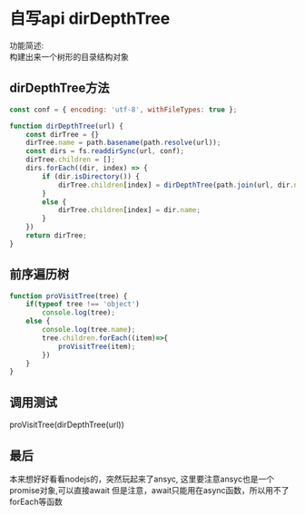 # 自写api **dirDepthTree**
功能简述:  
构建出来一个树形的目录结构对象

## dirDepthTree方法
```javascript
const conf = { encoding: 'utf-8', withFileTypes: true };

function dirDepthTree(url) {
    const dirTree = {}
    dirTree.name = path.basename(path.resolve(url));
    const dirs = fs.readdirSync(url, conf);
    dirTree.children = [];
    dirs.forEach((dir, index) => {
        if (dir.isDirectory()) {
            dirTree.children[index] = dirDepthTree(path.join(url, dir.name));
        }
        else {
            dirTree.children[index] = dir.name;
        }
    })
    return dirTree;
}
```

## 前序遍历树
```javascript
function proVisitTree(tree) {
    if(typeof tree !== 'object') 
        console.log(tree);
    else {
        console.log(tree.name);
        tree.children.forEach((item)=>{
            proVisitTree(item);
        })
    }
}
```

## 调用测试
proVisitTree(dirDepthTree(url))

## 最后
本来想好好看看nodejs的，突然玩起来了ansyc, 这里要注意ansyc也是一个promise对象,可以直接await
但是注意，await只能用在async函数，所以用不了forEach等函数
